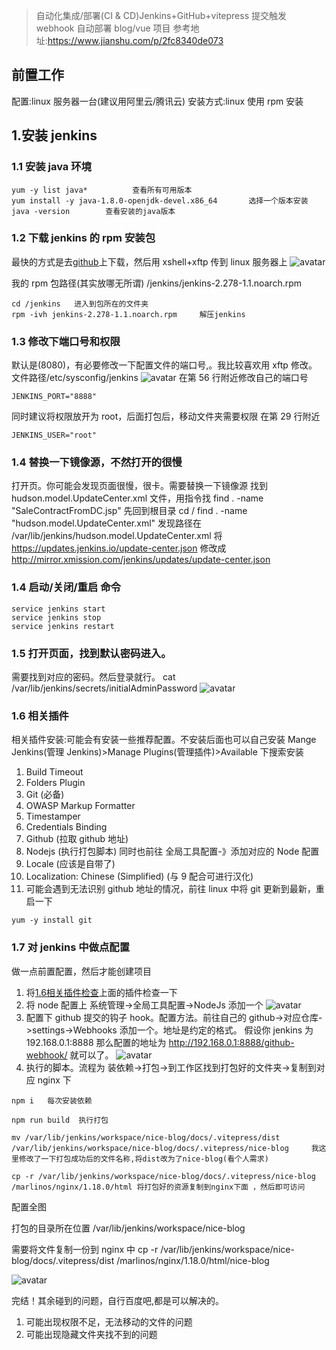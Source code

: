 > 自动化集成/部署(CI & CD)Jenkins+GitHub+vitepress 提交触发 webhook 自动部署 blog/vue 项目
> 参考地址:https://www.jianshu.com/p/2fc8340de073

## 前置工作

配置:linux 服务器一台(建议用阿里云/腾讯云)
安装方式:linux 使用 rpm 安装

## 1.安装 jenkins

### 1.1 安装 java 环境

```
yum -y list java*          查看所有可用版本
yum install -y java-1.8.0-openjdk-devel.x86_64       选择一个版本安装
java -version        查看安装的java版本
```

### 1.2 下载 jenkins 的 rpm 安装包

最快的方式是去[github](https://github.com/jenkinsci/jenkins/releases)上下载，然后用 xshell+xftp 传到 linux 服务器上
![avatar](./images/img1.jpg)

我的 rpm 包路径(其实放哪无所谓) /jenkins/jenkins-2.278-1.1.noarch.rpm

```
cd /jenkins   进入到包所在的文件夹
rpm -ivh jenkins-2.278-1.1.noarch.rpm     解压jenkins
```

### 1.3 修改下端口号和权限

默认是(8080)，有必要修改一下配置文件的端口号,。我比较喜欢用 xftp 修改。
文件路径/etc/sysconfig/jenkins
![avatar](./images/img2.jpg)
在第 56 行附近修改自己的端口号

```
JENKINS_PORT="8888"
```

同时建议将权限放开为 root，后面打包后，移动文件夹需要权限
在第 29 行附近

```
JENKINS_USER="root"
```

### 1.4 替换一下镜像源，不然打开的很慢

打开页。你可能会发现页面很慢，很卡。需要替换一下镜像源
找到 hudson.model.UpdateCenter.xml 文件，用指令找 find . -name "SaleContractFromDC.jsp"
先回到根目录
cd /
find . -name "hudson.model.UpdateCenter.xml"
发现路径在 /var/lib/jenkins/hudson.model.UpdateCenter.xml
将<url>https://updates.jenkins.io/update-center.json</url> 修改成<url>http://mirror.xmission.com/jenkins/updates/update-center.json</url>

### 1.4 启动/关闭/重启 命令

```
service jenkins start
service jenkins stop
service jenkins restart
```

### 1.5 打开页面，找到默认密码进入。

需要找到对应的密码。然后登录就行。 cat /var/lib/jenkins/secrets/initialAdminPassword
![avatar](./images/img3.jpg)

### 1.6 相关插件

相关插件安装:可能会有安装一些推荐配置。不安装后面也可以自己安装
Mange Jenkins(管理 Jenkins)>Manage Plugins(管理插件)>Available 下搜索安装

1. Build Timeout
2. Folders Plugin
3. Git (必备)
4. OWASP Markup Formatter
5. Timestamper
6. Credentials Binding
7. Github (拉取 github 地址)
8. Nodejs (执行打包脚本) 同时也前往 全局工具配置-》添加对应的 Node 配置
9. Locale (应该是自带了)
10. Localization: Chinese (Simplified) (与 9 配合可进行汉化)
11. 可能会遇到无法识别 github 地址的情况，前往 linux 中将 git 更新到最新，重启一下

```
yum -y install git
```

### 1.7 对 jenkins 中做点配置

做一点前置配置，然后才能创建项目

1.  将[1.6相关插件检查](http://192.168.3.9:3000/linux/jenkins.html#_1-6-相关插件)上面的插件检查一下
2.  将 node 配置上 系统管理->全局工具配置->NodeJs 添加一个
    ![avatar](./images/img6.jpg)
3.  配置下 github 提交的钩子 hook。配置方法。前往自己的 github->对应仓库->settings->Webhooks 添加一个。地址是约定的格式。 假设你 jenkins 为 192.168.0.1:8888 那么配置的地址为 http://192.168.0.1:8888/github-webhook/ 就可以了。
    ![avatar](./images/img7.jpg)
4.  执行的脚本。流程为 装依赖->打包->到工作区找到打包好的文件夹->复制到对应 nginx 下

```
npm i   每次安装依赖

npm run build  执行打包

mv /var/lib/jenkins/workspace/nice-blog/docs/.vitepress/dist  /var/lib/jenkins/workspace/nice-blog/docs/.vitepress/nice-blog     我这里修改了一下打包成功后的文件名称,将dist改为了nice-blog(看个人需求)

cp -r /var/lib/jenkins/workspace/nice-blog/docs/.vitepress/nice-blog  /marlinos/nginx/1.18.0/html 将打包好的资源复制到nginx下面 ，然后即可访问
```


配置全图

打包的目录所在位置
/var/lib/jenkins/workspace/nice-blog

需要将文件复制一份到 nginx 中
cp -r /var/lib/jenkins/workspace/nice-blog/docs/.vitepress/dist /marlinos/nginx/1.18.0/html/nice-blog

![avatar](./images/img5.png)


完结！其余碰到的问题，自行百度吧,都是可以解决的。
1. 可能出现权限不足，无法移动的文件的问题
2. 可能出现隐藏文件夹找不到的问题
